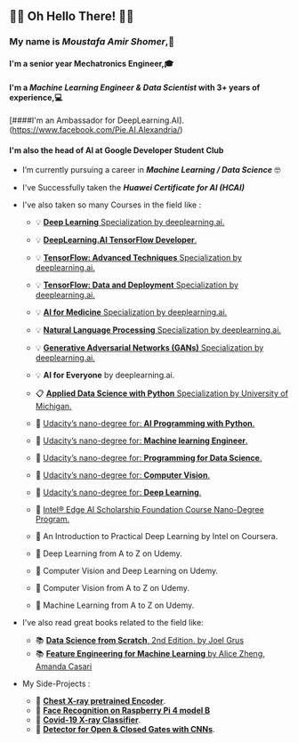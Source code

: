 ## 🤖👀 Oh Hello There! 👀🤖 

### My name is ***Moustafa Amir Shomer***,🙌
#### I'm a senior year Mechatronics Engineer,🎓 
#### I'm a ***Machine Learning Engineer & Data Scientist*** with 3+ years of experience,💻
[####I'm an Ambassador for DeepLearning.AI].(https://www.facebook.com/Pie.AI.Alexandria/)
#### I'm also the head of AI at Google Developer Student Club 
-  I’m currently pursuing a career in ***Machine Learning / Data Science*** 🤓
-  I've Successfully taken the ***Huawei Certificate for AI (HCAI)*** 
-  I've also taken so many Courses in the field like :
      * 💡 [**Deep Learning** Specialization by deeplearning.ai.](https://github.com/shomerthesec/TensorFlow-Basics)
      * 💡 [**DeepLearning.AI TensorFlow Developer**.](https://github.com/shomerthesec/TensorFlow-Basics)
      * 💡 [**TensorFlow: Advanced Techniques** Specialization by deeplearning.ai.](https://github.com/shomerthesec/TensorFlow-Advanced-Techniques-Specialization)
      * 💡 [**TensorFlow: Data and Deployment** Specialization by deeplearning.ai.](https://github.com/shomerthesec/TensorFlow-Basics)
      * 💡 [**AI for Medicine** Specialization by deeplearning.ai.](https://github.com/shomerthesec/AI-for-Medicine-Specialization)
      * 💡 [**Natural Language Processing** Specialization by deeplearning.ai.](https://github.com/shomerthesec/NLP-Specialization)
      * 💡 [**Generative Adversarial Networks (GANs)** Specialization by deeplearning.ai.](https://github.com/shomerthesec/GANs-Specialization)
      * 💡 **AI for Everyone** by deeplearning.ai.
      
      * 📋 [**Applied Data Science with Python** Specialization by University of Michigan.](https://github.com/shomerthesec/Applied-Data-Science-with-python)
      * 🎢 [Udacity’s nano-degree for: **AI Programming with Python**.](https://github.com/shomerthesec/Udacity-AI-programming-with-Python-Nano-Degree)
      * 🎢 [Udacity’s nano-degree for: **Machine learning Engineer**.](https://github.com/shomerthesec/Udacity-Machine-Learning-Engineer-v2.0)
      * 🎢 [Udacity’s nano-degree for: **Programming for Data Science**.](https://github.com/shomerthesec/Udacity-Programming-for-Data-Science-Nano-Degree)
      * 🎢 [Udacity’s nano-degree for: **Computer Vision**.](https://github.com/shomerthesec/Deep-Learning-with-Pytorch)
      * 🎢 [Udacity’s nano-degree for: **Deep Learning**.](https://github.com/shomerthesec/Deep-Learning-with-Pytorch)
      
      * 🎃 [Intel® Edge AI Scholarship Foundation Course Nano-Degree Program.](https://github.com/shomerthesec/Intel-Edge-AI-Scholarship-Foundation-Course-NanoDegree-Program)
      * 🎃 An Introduction to Practical Deep Learning by Intel on Coursera. 
      
      * 🎈 Deep Learning from A to Z on Udemy. 
      * 🎈 Computer Vision and Deep Learning on Udemy. 
      * 🎈 Computer Vision from A to Z on Udemy. 
      * 🎈 Machine Learning from A to Z on Udemy. 
      
- I've also read great books related to the field like:
     * 📚 [**Data Science from Scratch**, 2nd Edition. by Joel Grus](https://www.oreilly.com/library/view/data-science-from/9781492041122/)
     * 📚 [**Feature Engineering for Machine Learning** by Alice Zheng, Amanda Casari](https://www.oreilly.com/library/view/feature-engineering-for/9781491953235/)
     
- My Side-Projects :
     * 🔬 [**Chest X-ray pretrained Encoder**](https://github.com/shomerthesec/AutoEncoder-for-Chest-X-ray).
     * 🔬 [**Face Recognition on Raspberry Pi 4 model B**](https://github.com/shomerthesec/Face-Recognition-for-Raspberry-Pi)
     * 🔬 [**Covid-19 X-ray Classifier**](https://github.com/shomerthesec/Covid-19-X-ray-Classifier). 
     * 🔬 [**Detector for Open & Closed Gates with CNNs**](https://github.com/shomerthesec/Vortex-Gate-detection-Algorithm).
